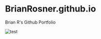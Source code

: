 # BrianRosner.github.io
Brian R's Github Portfolio

![test](https://img.itch.zone/aW1nLzczNjg5MTMucG5n/original/PnM0sr.png)

